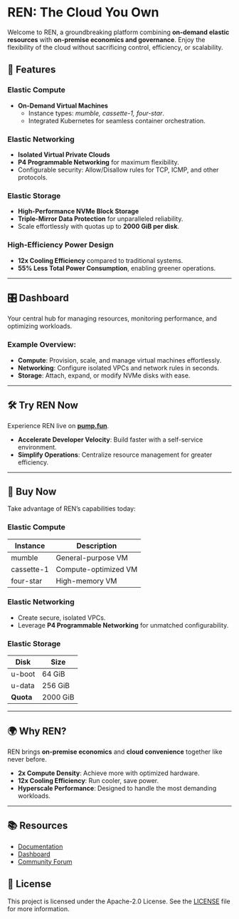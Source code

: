 # REN: The Cloud You Own

Welcome to REN, a groundbreaking platform combining **on-demand elastic resources** with **on-premise economics and governance**. Enjoy the flexibility of the cloud without sacrificing control, efficiency, or scalability.

## 🚀 Features

### **Elastic Compute**
- **On-Demand Virtual Machines**
  - Instance types: *mumble, cassette-1, four-star*.
  - Integrated Kubernetes for seamless container orchestration.

### **Elastic Networking**
- **Isolated Virtual Private Clouds**
- **P4 Programmable Networking** for maximum flexibility.
- Configurable security: Allow/Disallow rules for TCP, ICMP, and other protocols.

### **Elastic Storage**
- **High-Performance NVMe Block Storage**
- **Triple-Mirror Data Protection** for unparalleled reliability.
- Scale effortlessly with quotas up to **2000 GiB per disk**.

### **High-Efficiency Power Design**
- **12x Cooling Efficiency** compared to traditional systems.
- **55% Less Total Power Consumption**, enabling greener operations.

---

## 🎛️ Dashboard

Your central hub for managing resources, monitoring performance, and optimizing workloads.

### Example Overview:
- **Compute**: Provision, scale, and manage virtual machines effortlessly.
- **Networking**: Configure isolated VPCs and network rules in seconds.
- **Storage**: Attach, expand, or modify NVMe disks with ease.

---

## 🛠️ Try REN Now

Experience REN live on [**pump.fun**](https://pump.fun).

- **Accelerate Developer Velocity**: Build faster with a self-service environment.
- **Simplify Operations**: Centralize resource management for greater efficiency.

---

## 🛒 Buy Now

Take advantage of REN’s capabilities today:

### Elastic Compute
| **Instance** | **Description**                |
|--------------|--------------------------------|
| mumble       | General-purpose VM            |
| cassette-1   | Compute-optimized VM          |
| four-star    | High-memory VM                |

### Elastic Networking
- Create secure, isolated VPCs.
- Leverage **P4 Programmable Networking** for unmatched configurability.

### Elastic Storage
| **Disk**       | **Size** |
|-----------------|----------|
| u-boot          | 64 GiB   |
| u-data          | 256 GiB  |
| **Quota**       | 2000 GiB |

---

## 🌍 Why REN?

REN brings **on-premise economics** and **cloud convenience** together like never before.

- **2x Compute Density**: Achieve more with optimized hardware.
- **12x Cooling Efficiency**: Run cooler, save power.
- **Hyperscale Performance**: Designed to handle the most demanding workloads.

---

## 📚 Resources

- [Documentation](https://docs.ren.io)
- [Dashboard](https://dashboard.ren.io)
- [Community Forum](https://forum.ren.io)

## 📝 License

This project is licensed under the Apache-2.0 License. See the [LICENSE](LICENSE) file for more information.
